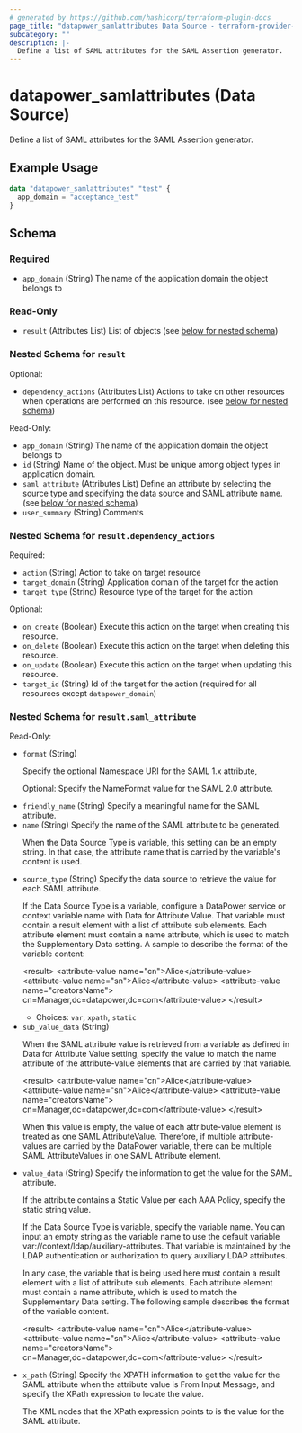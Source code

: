 ```yaml
---
# generated by https://github.com/hashicorp/terraform-plugin-docs
page_title: "datapower_samlattributes Data Source - terraform-provider-datapower"
subcategory: ""
description: |-
  Define a list of SAML attributes for the SAML Assertion generator.
---
```


# datapower_samlattributes (Data Source)

Define a list of SAML attributes for the SAML Assertion generator.

## Example Usage

```terraform
data "datapower_samlattributes" "test" {
  app_domain = "acceptance_test"
}
```

<!-- schema generated by tfplugindocs -->
## Schema

### Required

- `app_domain` (String) The name of the application domain the object belongs to

### Read-Only

- `result` (Attributes List) List of objects (see [below for nested schema](#nestedatt--result))

<a id="nestedatt--result"></a>
### Nested Schema for `result`

Optional:

- `dependency_actions` (Attributes List) Actions to take on other resources when operations are performed on this resource. (see [below for nested schema](#nestedatt--result--dependency_actions))

Read-Only:

- `app_domain` (String) The name of the application domain the object belongs to
- `id` (String) Name of the object. Must be unique among object types in application domain.
- `saml_attribute` (Attributes List) Define an attribute by selecting the source type and specifying the data source and SAML attribute name. (see [below for nested schema](#nestedatt--result--saml_attribute))
- `user_summary` (String) Comments

<a id="nestedatt--result--dependency_actions"></a>
### Nested Schema for `result.dependency_actions`

Required:

- `action` (String) Action to take on target resource
- `target_domain` (String) Application domain of the target for the action
- `target_type` (String) Resource type of the target for the action

Optional:

- `on_create` (Boolean) Execute this action on the target when creating this resource.
- `on_delete` (Boolean) Execute this action on the target when deleting this resource.
- `on_update` (Boolean) Execute this action on the target when updating this resource.
- `target_id` (String) Id of the target for the action (required for all resources except `datapower_domain`)


<a id="nestedatt--result--saml_attribute"></a>
### Nested Schema for `result.saml_attribute`

Read-Only:

- `format` (String) <p>Specify the optional Namespace URI for the SAML 1.x attribute,</p><p>Optional: Specify the NameFormat value for the SAML 2.0 attribute.</p>
- `friendly_name` (String) Specify a meaningful name for the SAML attribute.
- `name` (String) Specify the name of the SAML attribute to be generated. <p>When the Data Source Type is variable, this setting can be an empty string. In that case, the attribute name that is carried by the variable's content is used.</p>
- `source_type` (String) Specify the data source to retrieve the value for each SAML attribute. <p>If the Data Source Type is a variable, configure a DataPower service or context variable name with Data for Attribute Value. That variable must contain a result element with a list of attribute sub elements. Each attribute element must contain a name attribute, which is used to match the Supplementary Data setting. A sample to describe the format of the variable content:</p><p>&lt;result> &lt;attribute-value name="cn">Alice&lt;/attribute-value> &lt;attribute-value name="sn">Alice&lt;/attribute-value> &lt;attribute-value name="creatorsName"> cn=Manager,dc=datapower,dc=com&lt;/attribute-value> &lt;/result></p>
  - Choices: `var`, `xpath`, `static`
- `sub_value_data` (String) <p>When the SAML attribute value is retrieved from a variable as defined in Data for Attribute Value setting, specify the value to match the name attribute of the attribute-value elements that are carried by that variable.</p><p>&lt;result> &lt;attribute-value name="cn">Alice&lt;/attribute-value> &lt;attribute-value name="sn">Alice&lt;/attribute-value> &lt;attribute-value name="creatorsName"> cn=Manager,dc=datapower,dc=com&lt;/attribute-value> &lt;/result></p><p>When this value is empty, the value of each attribute-value element is treated as one SAML AttributeValue. Therefore, if multiple attribute-values are carried by the DataPower variable, there can be multiple SAML AttributeValues in one SAML Attribute element.</p>
- `value_data` (String) Specify the information to get the value for the SAML attribute. <p>If the attribute contains a Static Value per each AAA Policy, specify the static string value.</p><p>If the Data Source Type is variable, specify the variable name. You can input an empty string as the variable name to use the default variable var://context/ldap/auxiliary-attributes. That variable is maintained by the LDAP authentication or authorization to query auxiliary LDAP attributes.</p><p>In any case, the variable that is being used here must contain a result element with a list of attribute sub elements. Each attribute element must contain a name attribute, which is used to match the Supplementary Data setting. The following sample describes the format of the variable content.</p><p>&lt;result> &lt;attribute-value name="cn">Alice&lt;/attribute-value> &lt;attribute-value name="sn">Alice&lt;/attribute-value> &lt;attribute-value name="creatorsName"> cn=Manager,dc=datapower,dc=com&lt;/attribute-value> &lt;/result></p>
- `x_path` (String) Specify the XPATH information to get the value for the SAML attribute when the attribute value is From Input Message, and specify the XPath expression to locate the value. <p>The XML nodes that the XPath expression points to is the value for the SAML attribute.</p>
